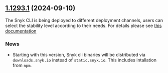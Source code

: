 ## [1.1293.1](https://github.com/snyk/snyk/compare/v1.1293.0...v1.1293.1) (2024-09-10)

The Snyk CLI is being deployed to different deployment channels, users can select the stability level according to their needs. For details please see [this documentation](https://docs.snyk.io/snyk-cli/releases-and-channels-for-the-snyk-cli)

### News

- Starting with this version, Snyk cli binaries will be distributed via `downloads.snyk.io` instead of `static.snyk.io`. This includes intallation from `npm`.
